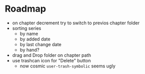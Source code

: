 # Roadmap

- on chapter decrement try to switch to previos chapter folder
- sorting series
    - by name
    - by added date
    - by last change date
    - by hand?
- drag and Drop folder on chapter path
- use trashcan icon for "Delete" button
  - now cosmic `user-trash-symbolic` seems ugly
